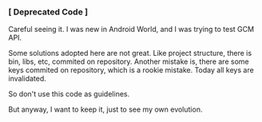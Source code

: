 ### [ Deprecated Code ]

Careful seeing it. I was new in Android World, and I was trying to test GCM API.

Some solutions adopted here are not great. Like project structure, there is bin, libs, etc, commited on repository.
Another mistake is, there are some keys commited on repository, which is a rookie mistake. Today all keys are invalidated.

So don't use this code as guidelines.

But anyway, I want to keep it, just to see my own evolution.
